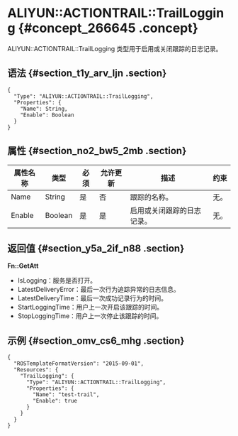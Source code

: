 # ALIYUN::ACTIONTRAIL::TrailLogging {#concept_266645 .concept}

ALIYUN::ACTIONTRAIL::TrailLogging 类型用于启用或关闭跟踪的日志记录。

## 语法 {#section_t1y_arv_ljn .section}

```language-json
{
  "Type": "ALIYUN::ACTIONTRAIL::TrailLogging",
  "Properties": {
    "Name": String,
    "Enable": Boolean
  }
}   
```

## 属性 {#section_no2_bw5_2mb .section}

|属性名称|类型|必须|允许更新|描述|约束|
|----|--|--|----|--|--|
|Name|String|是|否|跟踪的名称。|无。|
|Enable|Boolean|是|是|启用或关闭跟踪的日志记录。|无。|

## 返回值 {#section_y5a_2if_n88 .section}

**Fn::GetAtt**

-   IsLogging：服务是否打开。
-   LatestDeliveryError：最后一次行为追踪异常的日志信息。
-   LatestDeliveryTime：最后一次成功记录行为的时间。
-   StartLoggingTime：用户上一次开启该跟踪的时间。
-   StopLoggingTime：用户上一次停止该跟踪的时间。

## 示例 {#section_omv_cs6_mhg .section}

```language-json
{
  "ROSTemplateFormatVersion": "2015-09-01",
  "Resources": {
    "TrailLogging": {
      "Type": "ALIYUN::ACTIONTRAIL::TrailLogging",
      "Properties": {
        "Name": "test-trail",
        "Enable": true
      }
    }
  }
}
```


